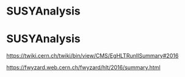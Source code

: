 # SUSYAnalysis
# SUSYAnalysis

https://twiki.cern.ch/twiki/bin/view/CMS/EgHLTRunIISummary#2016


https://fwyzard.web.cern.ch/fwyzard/hlt/2016/summary.html

